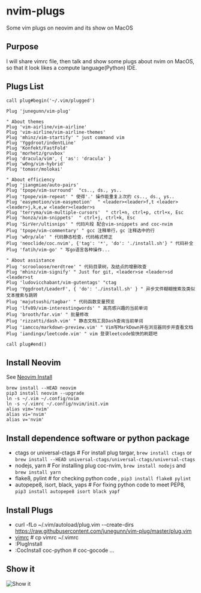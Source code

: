 # nvim-plugs
Some vim plugs on neovim and its show on MacOS


## Purpose
I will share vimrc file, then talk and show some plugs about nvim on MacOS, so that it look likes a compute language(Python) IDE.

## Plugs List
```
call plug#begin('~/.vim/plugged')

Plug 'junegunn/vim-plug'

" About themes
Plug 'vim-airline/vim-airline'
Plug 'vim-airline/vim-airline-themes'
Plug 'mhinz/vim-startify' " just command vim
Plug 'Yggdroot/indentLine'
Plug 'Konfekt/FastFold'
Plug 'morhetz/gruvbox'
Plug 'dracula/vim', { 'as': 'dracula' }
Plug 'w0ng/vim-hybrid'
Plug 'tomasr/molokai'

" About efficiency
Plug 'jiangmiao/auto-pairs'
Plug 'tpope/vim-surround'  "cs.., ds., ys..
Plug 'tpope/vim-repeat' " 使得'.' 操作能重复上次的 cs.., ds., ys..
Plug 'easymotion/vim-easymotion'  " <leader><leader>f,t <leader><leader>j,k,e,w <leader><leader>s
Plug 'terryma/vim-multiple-cursors'  " ctrl+n, ctrl+p, ctrl+x, Esc
Plug 'honza/vim-snippets'  " ctrl+j, ctrl+k, Esc
Plug 'SirVer/ultisnips' " 代码片段 配合vim-snippets and coc-nvim
Plug 'tpope/vim-commentary' " gcc 注释单行，gc 注释选中的行
Plug 'w0rp/ale' " 代码静态检查，代码格式修正
Plug 'neoclide/coc.nvim', {'tag': '*', 'do': './install.sh'} " 代码补全
Plug 'fatih/vim-go' " 写go语言各种操作...

" About assistance
Plug 'scrooloose/nerdtree' " 代码目录树，及结点的增删改查
Plug 'mhinz/vim-signify' " Just for git, <leader>se <leader>sd <leader>st
Plug 'ludovicchabant/vim-gutentags' "ctag
Plug 'Yggdroot/LeaderF', { 'do': './install.sh' } " 异步文件糊糊搜索及类似文本搜索与跳转
Plug 'majutsushi/tagbar' " 代码函数变量预览
Plug 'lfv89/vim-interestingwords' " 高亮感兴趣的当前单词
Plug 'brooth/far.vim' " 批量修改
Plug 'rizzatti/dash.vim' " 静态文档工具Dash查询当前单词
Plug 'iamcco/markdown-preview.vim' " Vim写MarkDown并在浏览器同步并查看文档
Plug 'iandingx/leetcode.vim' " vim 登录leetcode愉快的刷题吧

call plug#end()
```

## Install Neovim
See [Neovim Install](https://github.com/neovim/neovim/wiki/Installing-Neovim)
```
brew install --HEAD neovim
pip3 install neovim --upgrade
ln -s ~/.vim ~/.config/nvim
ln -s ~/.vimrc ~/.config/nvim/init.vim
alias vim='nvim'
alias vi='nvim'
alias v='nvim'
```

## Install dependence software or python package
- ctags or universal-ctags # For install plug targar, `brew install ctags` or `brew install --HEAD universal-ctags/universal-ctags/universal-ctags`
- nodejs, yarn # For installing plug coc-nvim, `brew install nodejs` and  `brew install yarn`
- flake8, pylint # for checking python code , `pip3 install flake8 pylint`
- autopepe8, isort, black, yaps # For fixing python code to meet PEP8, `pip3 install autopepe8 isort black yapf`

## Install Plugs
- curl -fLo ~/.vim/autoload/plug.vim --create-dirs \
    https://raw.githubusercontent.com/junegunn/vim-plug/master/plug.vim
- [vimrc](./vimrc) # cp vimrc ~/.vimrc
- :PlugInstall
- :CocInstall coc-python # coc-gocode ...

## Show it
![Show it](./gifs/nvim.gif)

